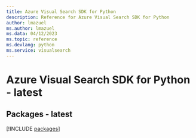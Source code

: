 ```yaml
---
title: Azure Visual Search SDK for Python
description: Reference for Azure Visual Search SDK for Python
author: lmazuel
ms.author: lmazuel
ms.data: 04/12/2023
ms.topic: reference
ms.devlang: python
ms.service: visualsearch
---
```

# Azure Visual Search SDK for Python - latest
## Packages - latest
[!INCLUDE [packages](visual-search-index.md)]